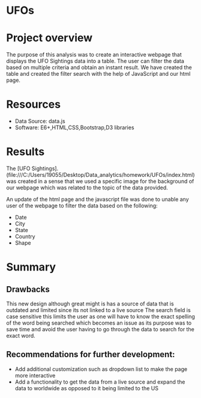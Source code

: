 # UFOs
# Project overview
The purpose of this analysis was to create an interactive webpage that displays the UFO Sightings data into a table. The user can filter the data based on multiple criteria and obtain an instant result.
We have created the table and created the filter search with the help of JavaScript and our html page.

# Resources
- Data Source: data.js
- Software: E6+,HTML,CSS,Bootstrap,D3 libraries

# Results

The [UFO Sightings].(file:///C:/Users/19055/Desktop/Data_analytics/homework/UFOs/index.html)  was created in a sense that we used a specific image for the background of our webpage which was related to the topic of the data provided.

An update of the html page and the javascript file was done to unable any user of the webpage to filter the data based on the following:

- Date
- City
- State
- Country
- Shape
# Summary

## Drawbacks

This new design although great might is has a source of data that is outdated and limited since its not linked to a live source
The search field is case sensitive this limits the user as one will have to know the exact spelling of the word being searched which becomes an issue as its purpose was to save time and avoid the user having to go through the data to search for the exact word.

## Recommendations for further development:

- Add additional customization such as dropdown list to make the page more interactive
- Add a functionality to get the data from a live source and expand the data to worldwide as opposed to it being limited to the US





